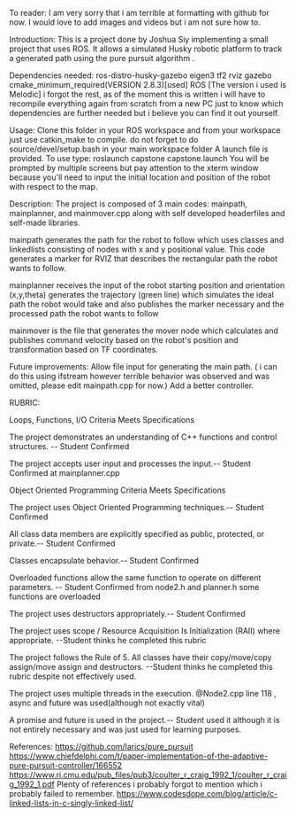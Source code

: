 

To reader: I am very sorry that i am terrible at formatting with github for now. I would love to add images and videos but i am not sure how to.

Introduction: This is a project done by Joshua Siy implementing a small project that uses ROS. It allows a simulated Husky robotic platform to track a generated path using the pure pursuit algorithm .

Dependencies needed: ros-distro-husky-gazebo eigen3 tf2 rviz gazebo cmake_minimum_required(VERSION 2.8.3)[used] ROS [The version i used is Melodic] i forgot the rest, as of the moment this is written i will have to recompile everything again from scratch from a new PC just to know which dependencies are further needed but i believe you can find it out yourself.

Usage: Clone this folder in your ROS workspace and from your workspace just use catkin_make to compile. do not forget to do source/devel/setup.bash in your main workspace folder A launch file is provided. To use type: roslaunch capstone capstone.launch You will be prompted by multiple screens but pay attention to the xterm window because you'll need to input the initial location and position of the robot with respect to the map.

Description: The project is composed of 3 main codes: mainpath, mainplanner, and mainmover.cpp along with self developed headerfiles and self-made libraries.

mainpath generates the path for the robot to follow which uses classes and linkedlists consisting of nodes with x and y positional value. This code generates a marker for RVIZ that describes the rectangular path the robot wants to follow.

mainplanner receives the input of the robot starting position and orientation (x,y,theta) generates the trajectory (green line) which simulates the ideal path the robot would take and also publishes the marker necessary and the processed path the robot wants to follow

mainmover is the file that generates the mover node which calculates and publishes command velocity based on the robot's position and transformation based on TF coordinates.

Future improvements: Allow file input for generating the main path. ( i can do this using ifstream however terrible behavior was observed and was omitted, please edit mainpath.cpp for now.) Add a better controller.

RUBRIC:

Loops, Functions, I/O Criteria Meets Specifications

The project demonstrates an understanding of C++ functions and control structures. -- Student Confirmed

The project accepts user input and processes the input.-- Student Confirmed at mainplanner.cpp

Object Oriented Programming Criteria Meets Specifications

The project uses Object Oriented Programming techniques.-- Student Confirmed

All class data members are explicitly specified as public, protected, or private.-- Student Confirmed

Classes encapsulate behavior.-- Student Confirmed

Overloaded functions allow the same function to operate on different parameters. -- Student Confirmed from node2.h and planner.h some functions are overloaded

The project uses destructors appropriately.-- Student Confirmed

The project uses scope / Resource Acquisition Is Initialization (RAII) where appropriate. --Student thinks he completed this rubric

The project follows the Rule of 5. All classes have their copy/move/copy assign/move assign and destructors. --Student thinks he completed this rubric despite not effectively used.

The project uses multiple threads in the execution. @Node2.cpp line 118 , async and future was used(although not exactly vital)

A promise and future is used in the project.-- Student used it although it is not entirely necessary and was just used for learning purposes.

References: https://github.com/larics/pure_pursuit https://www.chiefdelphi.com/t/paper-implementation-of-the-adaptive-pure-pursuit-controller/166552 https://www.ri.cmu.edu/pub_files/pub3/coulter_r_craig_1992_1/coulter_r_craig_1992_1.pdf Plenty of references i probably forgot to mention which i probably failed to remember. https://www.codesdope.com/blog/article/c-linked-lists-in-c-singly-linked-list/

